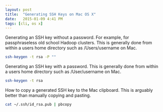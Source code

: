 ```yaml
---
layout: post
title:  "Generating SSH Keys on Mac OS X"
date:   2015-01-09 4:41 PM
tags: [cli, os x]
---
```

Generating an SSH key without a password. For example, for passphraseless old school Hadoop clusters. This is generally done from within a users home directory such as /Users/username on Mac.

```bash
ssh-keygen -t rsa -P ""
```

Generating an SSH key with a password. This is generally done from within a users home directory such as /User/username on Mac.

```bash
ssh-keygen -t rsa
```

How to copy a generated SSH key to the Mac clipboard. This is arguably better than manually copying and pasting.

```bash
cat ~/.ssh/id_rsa.pub | pbcopy
```

